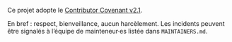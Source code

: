 Ce projet adopte le [Contributor Covenant v2.1](https://www.contributor-covenant.org/version/2/1/code_of_conduct/).


En bref : respect, bienveillance, aucun harcèlement. Les incidents peuvent être signalés à l’équipe de mainteneur·es listée dans `MAINTAINERS.md`.

